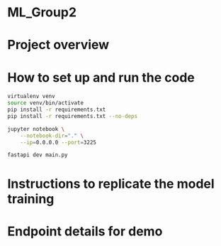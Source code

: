 # ML_Group2
# Project overview

# How to set up and run the code
```bash
virtualenv venv  
source venv/bin/activate  
pip install -r requirements.txt  
pip install -r requirements.txt --no-deps
```
```bash
jupyter notebook \
    --notebook-dir="." \
    --ip=0.0.0.0 --port=3225
```
```bash
fastapi dev main.py
```

# Instructions to replicate the model training

# Endpoint details for demo
